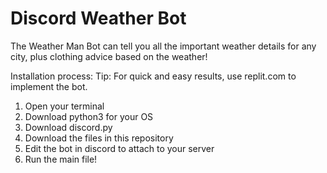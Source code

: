 # Discord Weather Bot
The Weather Man Bot can tell you all the important weather details for any city, plus clothing advice based on the weather!

Installation process:
  Tip: For quick and easy results, use replit.com to implement the bot.
  1. Open your terminal
  2. Download python3 for your OS
  3. Download discord.py
  4. Download the files in this repository
  5. Edit the bot in discord to attach to your server
  6. Run the main file!
